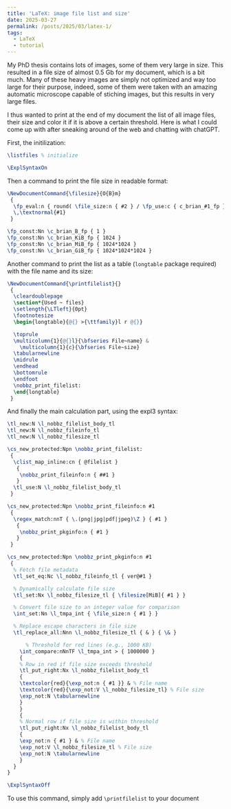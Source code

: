 ```yaml
---
title: 'LaTeX: image file list and size'
date: 2025-03-27
permalink: /posts/2025/03/latex-1/
tags:
  - LaTeX
  - tutorial
---
```


My PhD thesis contains lots of images, some of them very large in size. This resulted in a file size of almost 0.5 Gb for my document, which is a bit much. Many of these heavy images are simply not optimized and way too large for their purpose, indeed, some of them were taken with an amazing automatic microscope capable of stiching images, but this results in very large files.

I thus wanted to print at the end of my document the list of all image files, their size and color it if it is above a certain threshold. Here is what I could come up with after sneaking around of the web and chatting with chatGPT.

First, the initilization:

```latex
\listfiles % initialize

\ExplSyntaxOn
```

Then a command to print the file size in readable format:

```latex
\NewDocumentCommand{\filesize}{O{B}m}
 {
  \fp_eval:n { round( \file_size:n { #2 } / \fp_use:c { c_brian_#1_fp } , 2) }
  \,\textnormal{#1}
 }

\fp_const:Nn \c_brian_B_fp { 1 }
\fp_const:Nn \c_brian_KiB_fp { 1024 }
\fp_const:Nn \c_brian_MiB_fp { 1024*1024 }
\fp_const:Nn \c_brian_GiB_fp { 1024*1024*1024 }
```

Another command to print the list as a table (`longtable` package required) with the file name and its size:

```latex
\NewDocumentCommand{\printfilelist}{}
 {
  \cleardoublepage
  \section*{Used ~ files}
  \setlength{\LTleft}{0pt}
  \footnotesize
  \begin{longtable}{@{} >{\ttfamily}l r @{}}

  \toprule
  \multicolumn{1}{@{}l}{\bfseries File~name} &
    \multicolumn{1}{c}{\bfseries File~size}
  \tabularnewline
  \midrule
  \endhead
  \bottomrule
  \endfoot
  \nobbz_print_filelist:
  \end{longtable}
 }
```

And finally the main calculation part, using the expl3 syntax:

```latex
\tl_new:N \l_nobbz_filelist_body_tl
\tl_new:N \l_nobbz_fileinfo_tl
\tl_new:N \l_nobbz_filesize_tl

\cs_new_protected:Npn \nobbz_print_filelist:
 {
  \clist_map_inline:cn { @filelist }
   {
    \nobbz_print_fileinfo:n { ##1 }
   }
  \tl_use:N \l_nobbz_filelist_body_tl
 }

\cs_new_protected:Npn \nobbz_print_fileinfo:n #1
 {
  \regex_match:nnT { \.(png|jpg|pdf|jpeg)\Z } { #1 }
   {
    \nobbz_print_pkginfo:n { #1 }
   }
 }

\cs_new_protected:Npn \nobbz_print_pkginfo:n #1
 {
  % Fetch file metadata
  \tl_set_eq:Nc \l_nobbz_fileinfo_tl { ver@#1 }

  % Dynamically calculate file size
  \tl_set:Nx \l_nobbz_filesize_tl { \filesize[MiB]{ #1 } }

  % Convert file size to an integer value for comparison
  \int_set:Nn \l_tmpa_int { \file_size:n { #1 } }

  % Replace escape characters in file size
  \tl_replace_all:Nnn \l_nobbz_filesize_tl { & } { \& }

      % Threshold for red lines (e.g., 1000 KB)
    \int_compare:nNnTF \l_tmpa_int > { 1000000 }
    {
    % Row in red if file size exceeds threshold
    \tl_put_right:Nx \l_nobbz_filelist_body_tl
    {
    \textcolor{red}{\exp_not:n { #1 }} & % File name
    \textcolor{red}{\exp_not:V \l_nobbz_filesize_tl} % File size
    \exp_not:N \tabularnewline
    }
    }
    {
    % Normal row if file size is within threshold
    \tl_put_right:Nx \l_nobbz_filelist_body_tl
    {
    \exp_not:n { #1 } & % File name
    \exp_not:V \l_nobbz_filesize_tl % File size
    \exp_not:N \tabularnewline
    }
  }
}

\ExplSyntaxOff
```

To use this command, simply add `\printfilelist` to your document
